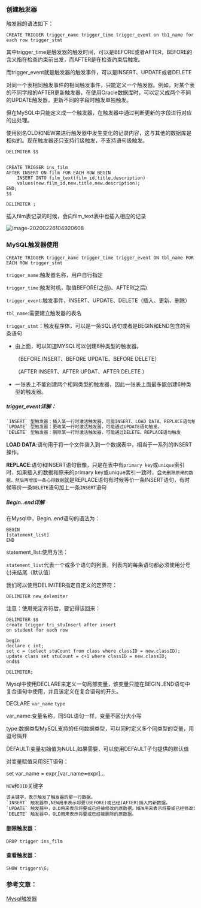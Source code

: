 ### 创建触发器



触发器的语法如下：



```mysql
CREATE TRIGGER trigger_name trigger_time trigger_event on tb1_name for each row trigger_stmt
```



其中trigger_time是触发器的触发时间，可以是BEFORE或者AFTER，BEFORE的含义指在检查约束前出发，而AFTER是在检查约束后触发。



而trigger_event就是触发器的触发事件，可以是INSERT、UPDATE或者DELETE



对同一个表相同触发事件的相同触发事件，只能定义一个触发器。例如，对某个表的不同字段的AFTER更新触发器，在使用Oracle数据库时，可以定义成两个不同的UPDATE触发器，更新不同的字段时触发单独触发。



但在MySQL中只能定义成一个触发器，在触发器中通过判断更新的字段进行对应的出处理。



使用别名OLD和NEW来进行触发器中发生变化的记录内容，这与其他的数据库是相似的。现在触发器还只支持行级触发，不支持语句级触发。

```mysql
DELIMITER $$
```

```mysql

CREATE TRIGGER ins_film
AFTER INSERT ON film FOR EACH ROW BEGIN
	INSERT INTO film_text(film_id,title,description)
	values(new.film_id,new.title,new.description);
END;
$$
```

```mysql
DELIMITER ;
```



插入film表记录的时候，会向film_text表中也插入相应的记录



![image-20200226104920608](https://tva1.sinaimg.cn/large/0082zybpgy1gc9m1nomr9j311a0e0dyj.jpg)



### MySQL触发器使用

```mysql
CREATE TRIGGER trigger_name trigger_time trigger_event ON tbl_name FOR EACH ROW trigger_stmt
```



`trigger_name`:触发器名称，用户自行指定

`trigger_time`:触发时机，取值BEFORE(之前)、AFTER(之后)

`trigger_event`:触发事件，INSERT、UPDATE、DELETE（插入、更新、删除）

`tbl_name`:需要建立触发器的表名

`trigger_stmt`：触发程序体，可以是一条SQL语句或者是BEGIN和END包含的索条语句



- 由上面，可以知道MYSQL可以创建6种类型的触发器。

  （BEFORE INSERT、BEFORE UPDATE、BEFORE DELETE）

  （AFTER INSERT、AFTER UPDAT、AFTER DELETE ）

- 一张表上不能创建两个相同类型的触发器，因此一张表上面最多能创建6种类型的触发器。



##### trigger_event详解：

```makefile
`INSERT` 型触发器：插入某一行时激活触发器，可能INSERT、LOAD DATA、REPLACE语句触发
`UPDATE` 型触发器：更改某一行时激活触发器，可能通过UPDATE语句触发。
`DELETE` 型触发器：删除某一行时激活触发器，可能通过DELETE、REPLACE语句触发
```



**LOAD DATA**:语句用于将一个文件装入到一个数据表中，相当于一系列的INSERT操作。

**REPLACE**:语句和INSERT语句很像，只是在表中有`primary key`或`unique`索引时，如果插入的数据和原来的primary key或unique索引一致时，会`先删除原来的数据，然后再增加一条心得数据`就是REPLACE语句有时候等价一条INSERT语句，有时候等价一条`DELETE`语句加上一条`INSERT`语句



##### Begin..end详解

在Mysql中，Begin..end语句的语法为：

```mysql
BEGIN
[statement_list]
END
```

statement_list:使用方法：

`statement_list`代表一个或多个语句的列表，列表内的每条语句都必须使用分号(;)来结尾（默认值）

我们可以使用DELIMITER指定自定义的定界符：

`DELIMITER new_delemiter`

注意：使用完定界符后，要记得该回来：

```mysql
DELIMITER $$
create trigger tri_stuInsert after insert
on student for each row

begin
declare c int;
set c = (select stuCount from class where classID = new.classID);
update class set stuCount = c+1 where classID = new.classID;
end$$

DELIMITER;
```



 Mysql中使用DECLARE来定义一句局部变量，该变量只能在BEGIN..END语句中复合语句中使用，并且该定义在复合语句的开头。



DECLARE `var_name` `type `

var_name:变量名称，同SQL语句一样，变量不区分大小写

type:数据类型MySQL支持的任何数据类型，可以同时定义多个同类型的变量，用逗号隔开

DEFAULT:变量初始值为NULL,如果需要，可以使用DEFAULT子句提供的默认值



对变量赋值采用SET语句：

set var_name = expr,[var_name=expr]...

`NEW`和`OID`关键字



```makefile
该关键字，表示触发了触发器的那一行数据。
`INSERT` 触发器中,NEW用来表示将要(BEFORE)或已经(AFTER)插入的新数据。
`UPDATE` 触发器中，OLD用来表示将要或已经被修改的原数据，NEW用来表示将要或已经修改为的新数据。
`DELETE` 触发器中，OLD用来表示将要或已经被删除的原数据。
```





#### 删除触发器：

```mysql
DROP trigger ins_film
```





#### 查看触发器：

```mysql
SHOW triggers\G;
```



### 参考文章：

[Mysql触发器](https://www.jianshu.com/p/6b694637fd99)

